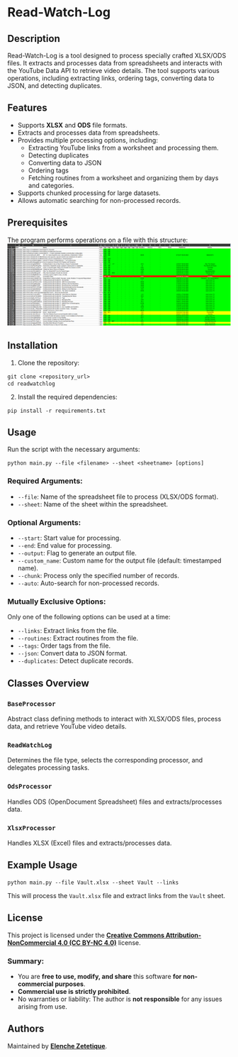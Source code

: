 # Read-Watch-Log
## Description
Read-Watch-Log is a tool designed to process specially crafted XLSX/ODS files. It extracts and processes data from spreadsheets and interacts with the YouTube Data API to retrieve video details. The tool supports various operations, including extracting links, ordering tags, converting data to JSON, and detecting duplicates.

## Features
- Supports **XLSX** and **ODS** file formats.
- Extracts and processes data from spreadsheets.
- Provides multiple processing options, including:
    - Extracting YouTube links from a 
      worksheet and processing them.
    - Detecting duplicates
    - Converting data to JSON
    - Ordering tags
    - Fetching routines from a worksheet and 
      organizing them by days and categories.
- Supports chunked processing for large datasets.
- Allows automatic searching for non-processed records.
## Prerequisites
The program performs operations on a file with this structure:
![Records file](images/records_file.png)

## Installation
1. Clone the repository:
```shell
git clone <repository_url>
cd readwatchlog
```

2. Install the required dependencies:
```shell
pip install -r requirements.txt
```
## Usage
Run the script with the necessary arguments:
```shell
python main.py --file <filename> --sheet <sheetname> [options]
```

### Required Arguments:
- `--file`: Name of the spreadsheet file to process (XLSX/ODS format).
- `--sheet`: Name of the sheet within the spreadsheet.
### Optional Arguments:
- `--start`: Start value for processing.
- `--end`: End value for processing.
- `--output`: Flag to generate an output file.
- `--custom_name`: Custom name for the output file (default: timestamped name).
- `--chunk`: Process only the specified number of records.
- `--auto`: Auto-search for non-processed records.
### Mutually Exclusive Options:
Only one of the following options can be used at a time:
- `--links`: Extract links from the file.
- `--routines`: Extract routines from the file.
- `--tags`: Order tags from the file.
- `--json`: Convert data to JSON format.
- `--duplicates`: Detect duplicate records.
## Classes Overview
### `BaseProcessor`
Abstract class defining methods to interact with XLSX/ODS files, process data, and retrieve YouTube video details.

### `ReadWatchLog`
Determines the file type, selects the corresponding processor, and delegates processing tasks.

### `OdsProcessor`
Handles ODS (OpenDocument Spreadsheet) files and extracts/processes data.

### `XlsxProcessor`
Handles XLSX (Excel) files and extracts/processes data.

## Example Usage
```shell
python main.py --file Vault.xlsx --sheet Vault --links
```

This will process the `Vault.xlsx` file and extract links from the `Vault` sheet.

## License
This project is licensed under the [**Creative Commons Attribution-NonCommercial 4.0 (CC BY-NC 4.0)**](https://creativecommons.org/licenses/by-nc/4.0/legalcode.en) license.

### Summary:
- You are **free to use, modify, and share** this software **for non-commercial purposes**.
- **Commercial use is strictly prohibited**.
- No warranties or liability: The author is **not responsible** for any issues arising from use.

## Authors
Maintained by [**Elenche Zetetique**](https://elenche-zetetique.com/).